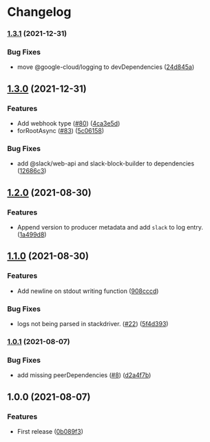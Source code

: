 # Changelog

### [1.3.1](https://github.com/bjerkio/nestjs-slack/compare/v1.3.0...v1.3.1) (2021-12-31)


### Bug Fixes

* move @google-cloud/logging to devDependencies ([24d845a](https://github.com/bjerkio/nestjs-slack/commit/24d845a3860489a53c6594d8572b6a20b88a4f5d))

## [1.3.0](https://github.com/bjerkio/nestjs-slack/compare/v1.2.0...v1.3.0) (2021-12-31)


### Features

* Add webhook type ([#80](https://github.com/bjerkio/nestjs-slack/issues/80)) ([4ca3e5d](https://github.com/bjerkio/nestjs-slack/commit/4ca3e5d2f4f866775639a6566e0d7ea193b5796a))
* forRootAsync ([#83](https://github.com/bjerkio/nestjs-slack/issues/83)) ([5c06158](https://github.com/bjerkio/nestjs-slack/commit/5c061589ecce57077bcf252cec7b4eeee193a041))


### Bug Fixes

* add @slack/web-api and slack-block-builder to dependencies ([12686c3](https://github.com/bjerkio/nestjs-slack/commit/12686c37cbece91dc2f739a4c763cdae2bd60bb4))

## [1.2.0](https://www.github.com/bjerkio/nestjs-slack/compare/v1.1.0...v1.2.0) (2021-08-30)


### Features

* Append version to producer metadata and add `slack` to log entry. ([1a499d8](https://www.github.com/bjerkio/nestjs-slack/commit/1a499d81686d39319766617422e2e1946270a7c6))

## [1.1.0](https://www.github.com/bjerkio/nestjs-slack/compare/v1.0.1...v1.1.0) (2021-08-30)


### Features

* Add newline on stdout writing function ([908cccd](https://www.github.com/bjerkio/nestjs-slack/commit/908cccd3e877b656a9d1c29097a2256b5d2f744d))


### Bug Fixes

* logs not being parsed in stackdriver. ([#22](https://www.github.com/bjerkio/nestjs-slack/issues/22)) ([5f4d393](https://www.github.com/bjerkio/nestjs-slack/commit/5f4d3931f7def0463afa655f173b716addd9c5d2))

### [1.0.1](https://www.github.com/bjerkio/nestjs-slack/compare/v1.0.0...v1.0.1) (2021-08-07)


### Bug Fixes

* add missing peerDependencies ([#8](https://www.github.com/bjerkio/nestjs-slack/issues/8)) ([d2a4f7b](https://www.github.com/bjerkio/nestjs-slack/commit/d2a4f7b667e73586d12d74de47d31790829d62c8))

## 1.0.0 (2021-08-07)


### Features

* First release ([0b089f3](https://www.github.com/bjerkio/nestjs-slack/commit/0b089f34a878645e3be1e34475fee12813765d47))
